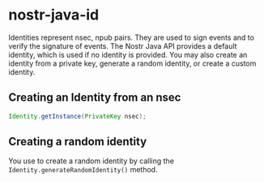 # nostr-java-id
Identities represent nsec, npub pairs. They are used to sign events and to verify the signature of events. The Nostr Java API provides a default identity, which is used if no identity is provided. You may also create an identity from a private key, generate a random identity, or create a custom identity.

## Creating an Identity from an nsec
```java
Identity.getInstance(PrivateKey nsec);
```

## Creating a random identity
You use to create a random identity by calling the ```Identity.generateRandomIdentity()``` method.
